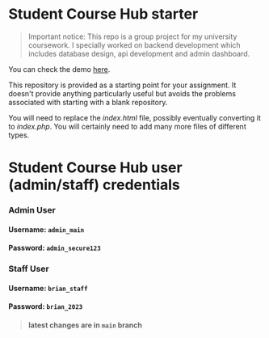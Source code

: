 # Student Course Hub starter

> Important notice: This repo is a group project for my university coursework. I specially worked on backend development which includes database design, api development and admin dashboard.

You can check the demo [here](https://student-course-hub-team-a.great-site.net/?i=1).

This repository is provided as a starting point for your assignment.
It doesn't provide anything particularly useful but avoids the problems associated with starting with a blank repository.

You will need to replace the *index.html* file, possibly eventually converting it to *index.php*.
You will certainly need to add many more files of different types.


# Student Course Hub user (admin/staff) credentials

### Admin User
#### Username: `admin_main` 
#### Password: `admin_secure123` 

### Staff User
#### Username: `brian_staff` 
#### Password: `brian_2023` 

> #### latest changes are in `main` branch

